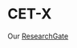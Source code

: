# CET-X
Our [ResearchGate](https://www.researchgate.net/lab/New-Technologies-Department-at-CET-MIPT-Aleksey-Khlyupin)

